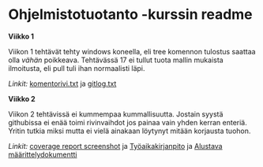 # Ohjelmistotuotanto -kurssin readme
**Viikko 1**

Viikon 1 tehtävät tehty windows koneella, eli tree komennon tulostus saattaa olla *vähän* poikkeava. Tehtävässä 17 ei tullut tuota mallin mukaista ilmoitusta, eli pull tuli ihan normaalisti läpi.

*Linkit:*
[komentorivi.txt](https://github.com/attesan/ot-harjoitustyo/blob/master/laskarit/viikko1/komentorivi.txt) ja 
[gitlog.txt](https://github.com/attesan/ot-harjoitustyo/blob/master/laskarit/viikko1/gitlog.txt)

**Viikko 2**

Viikon 2 tehtävissä ei kummempaa kummallisuutta. 
Jostain syystä githubissa ei enää toimi rivinvaihdot jos painaa vain yhden kerran enteriä. Yritin tutkia miksi mutta ei vielä ainakaan löytynyt mitään korjausta tuohon.

*Linkit:*
[coverage report screenshot](https://github.com/attesan/ot-harjoitustyo/blob/master/laskarit/viikko2/coverage_report_screenshot.PNG) ja 
[Työaikakirjanpito](https://github.com/attesan/ot-harjoitustyo/blob/master/dokumentaatio/tyoaikakirjanpito.md) ja 
[Alustava määrittelydokumentti](https://github.com/attesan/ot-harjoitustyo/blob/master/dokumentaatio/vaatimusmaarittely.md)
